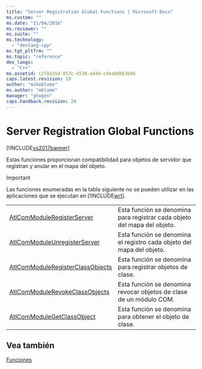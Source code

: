 ```yaml
---
title: "Server Registration Global Functions | Microsoft Docs"
ms.custom: ""
ms.date: "11/04/2016"
ms.reviewer: ""
ms.suite: ""
ms.technology: 
  - "devlang-cpp"
ms.tgt_pltfrm: ""
ms.topic: "reference"
dev_langs: 
  - "C++"
ms.assetid: c2f0a35d-857c-4538-a44d-c4ea0db63b06
caps.latest.revision: 19
author: "mikeblome"
ms.author: "mblome"
manager: "ghogen"
caps.handback.revision: 20
---
```

# Server Registration Global Functions
[!INCLUDE[vs2017banner](../../assembler/inline/includes/vs2017banner.md)]

Estas funciones proporcionan compatibilidad para objetos de servidor que registran y anular en el mapa del objeto.  
  
> [!IMPORTANT]
>  Las funciones enumeradas en la tabla siguiente no se pueden utilizar en las aplicaciones que se ejecutan en [!INCLUDE[wrt](../../atl/reference/includes/wrt_md.md)].  
  
|||  
|-|-|  
|[AtlComModuleRegisterServer](../Topic/AtlComModuleRegisterServer.md)|Esta función se denomina para registrar cada objeto del mapa del objeto.|  
|[AtlComModuleUnregisterServer](../Topic/AtlComModuleUnregisterServer.md)|Esta función se denomina el registro cada objeto del mapa del objeto.|  
|[AtlComModuleRegisterClassObjects](../Topic/AtlComModuleRegisterClassObjects.md)|Esta función se denomina para registrar objetos de clase.|  
|[AtlComModuleRevokeClassObjects](../Topic/AtlComModuleRevokeClassObjects.md)|Esta función se denomina revocar objetos de clase de un módulo COM.|  
|[AtlComModuleGetClassObject](../Topic/AtlComModuleGetClassObject.md)|Esta función se denomina para obtener el objeto de clase.|  
  
## Vea también  
 [Funciones](../../atl/reference/atl-functions.md)
